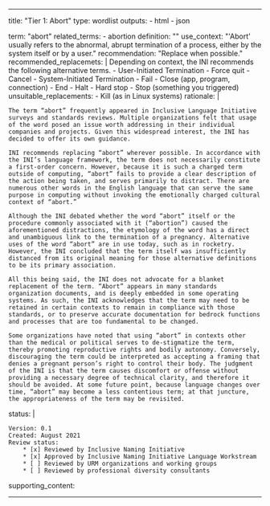
---
title: "Tier 1: Abort"
type: wordlist
outputs:
    - html
    - json


term: "abort"
related_terms:
    - abortion
definition: ""
use_context: "'Abort' usually refers to the abnormal, abrupt termination of a process, either by the system itself or by a user."
recommendation: "Replace when possible."
recommended_replacemets: |
    Depending on context, the INI recommends the following alternative terms.
    - User-Initiated Termination
    - Force quit
    - Cancel 
    - System-Initiated Termination
    - Fail 
    - Close (app, program, connection)
    - End
    - Halt
    - Hard stop
    - Stop (something you triggered)
unsuitable_replacements:
    - Kill (as in Linux systems) 
rationale: |

    The term “abort” frequently appeared in Inclusive Language Initiative surveys and standards reviews. Multiple organizations felt that usage of the word posed an issue worth addressing in their individual companies and projects. Given this widespread interest, the INI has decided to offer its own guidance.

    INI recommends replacing “abort” wherever possible. In accordance with the INI’s language framework, the term does not necessarily constitute a first-order concern. However, because it is such a charged term outside of computing, “abort” fails to provide a clear description of the action being taken, and serves primarily to distract. There are numerous other words in the English language that can serve the same purpose in computing without invoking the emotionally charged cultural context of “abort.”

    Although the INI debated whether the word “abort” itself or the procedure commonly associated with it (“abortion”) caused the aforementioned distractions, the etymology of the word has a direct and unambiguous link to the termination of a pregnancy. Alternative uses of the word “abort” are in use today, such as in rocketry. However, the INI concluded that the term itself was insufficiently distanced from its original meaning for those alternative definitions to be its primary association.

    All this being said, the INI does not advocate for a blanket replacement of the term. “Abort” appears in many standards organization documents, and is deeply embedded in some operating systems. As such, the INI acknowledges that the term may need to be retained in certain contexts to remain in compliance with those standards, or to preserve accurate documentation for bedrock functions and processes that are too fundamental to be changed.

    Some organizations have noted that using “abort” in contexts other than the medical or political serves to de-stigmatize the term, thereby promoting reproductive rights and bodily autonomy. Conversely, discouraging the term could be interpreted as accepting a framing that denies a pregnant person’s right to control their body. The judgment of the INI is that the term causes discomfort or offense without providing a necessary degree of technical clarity, and therefore it should be avoided. At some future point, because language changes over time, “abort” may become a less contentious term; at that juncture, the appropriateness of the term may be revisited.

status: | 
    
    Version: 0.1 
    Created: August 2021
    Review status:
        * [x] Reviewed by Inclusive Naming Initiative
        * [x] Approved by Inclusive Naming Initiative Language Workstream 
        * [ ] Reviewed by URM organizations and working groups 
        * [ ] Reviewed by professional diversity consultants 
supporting_content:

---
